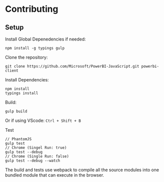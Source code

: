 # Contributing

## Setup

Install Global Depenedencies if needed:
```
npm install -g typings gulp
```

Clone the repository:
```
git clone https://github.com/Microsoft/PowerBI-JavaScript.git powerbi-client
```

Install Dependencies:
```
npm install
typings install
``` 

Build:
```
gulp build
```
Or if using VScode: `Ctrl + Shift + B`

Test
```
// PhantomJS
gulp test
// Chrome (Singel Run: true)
gulp test --debug
// Chrome (Single Run: false)
gulp test --debug --watch
```

The build and tests use webpack to compile all the source modules into one bundled module that can execute in the browser.